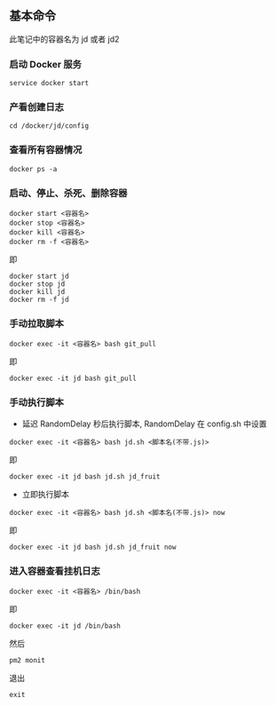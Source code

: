 ## 基本命令

此笔记中的容器名为 jd 或者 jd2

### 启动 Docker 服务

`service docker start`

### 产看创建日志

`cd /docker/jd/config`

### 查看所有容器情况

`docker ps -a`

### 启动、停止、杀死、删除容器

```
docker start <容器名>
docker stop <容器名>
docker kill <容器名>
docker rm -f <容器名>
```

即

```
docker start jd
docker stop jd
docker kill jd
docker rm -f jd
```

### 手动拉取脚本

`docker exec -it <容器名> bash git_pull`

即

`docker exec -it jd bash git_pull`

### 手动执行脚本

- 延迟 RandomDelay 秒后执行脚本, RandomDelay 在 config.sh 中设置

`docker exec -it <容器名> bash jd.sh <脚本名(不带.js)>`

即

`docker exec -it jd bash jd.sh jd_fruit`

- 立即执行脚本

`docker exec -it <容器名> bash jd.sh <脚本名(不带.js)> now`

即

`docker exec -it jd bash jd.sh jd_fruit now`

### 进入容器查看挂机日志

`docker exec -it <容器名> /bin/bash`

即

`docker exec -it jd /bin/bash`

然后

`pm2 monit`

退出

`exit`

